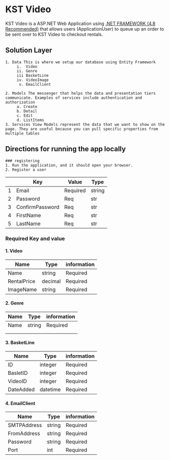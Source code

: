 # KST Video
KST Video is a ASP.NET Web Application using [.NET FRAMEWORK (4.8 Recommended)](https://dotnet.microsoft.com/download/dotnet-framework) that allows users (ApplicationUser) to queue up an order to be sent over to KST Video to checkout rentals.


## Solution Layer

    1. Data This is where we setup our database using Entity Framework
         i.  Video
         ii. Genre
         iii BasketLine
         iv. VideoImage
          v. EmailClient
   
    2. Models The messenger that helps the data and presentation tiers communicate. Examples of services include authentication and authorization
         a. Create
         b. Detail
         c. Edit
         d. ListItems
    3. Services View Models represent the data that we want to show on the page. They are useful because you can pull specific properties from multiple tables
  
    
   

## Directions for running the app locally

    ### registering
    1. Run the application, and it should open your browser.
    2. Register a user
    
|   	| Key             	| Value    	| Type   	|
|---	|-----------------	|----------	|--------	|
| 1 	| Email            	| Required 	| string 	|
| 2 	| Password        	| Req      	| str    	|
| 3 	| ConfirmPassword 	| Req      	| str    	|
| 4 	| FirstName           	| Req      	| str    	|
| 5 	| LastName          	| Req      	| str    	|




### Required Key and value 

#### 1. Video
        
| Name      	| Type    	| information 	         |
|-----------	|---------	|------------------------|
| Name 		| string  	| Required               |
| RentalPrice  	| decimal  	| Required               |
| ImageName  	| string	| Required               |
        
#### 2. Genre
| Name  	| Type   	| information                 	         |
|-------	|--------	|----------------------------------------|
| Name		| string 	| Required  	                         |
|       	|        	|                                        |
|       	|        	|                                        |
#### 3. BasketLine
| Name         	| Type    	| information                            |
|--------------	|---------	|----------------------------------------|
| ID         	| integer  	| Required  	                         |
| BasletID     	| integer 	| Required                               |
| VideoID  	| integer 	| Required                               |
| DateAdded   	| datetime  	| Required                               |
       
#### 4. EmailClient
| Name         	| Type    	| information 	|
|--------------	|---------	|-------------	|
| SMTPAddress 	| string	| Required    	|
| FromAddress   | string  	| Required    	|
| Password     	| string  	| Required    	|
| Port    	| int	  	| Required    	|

